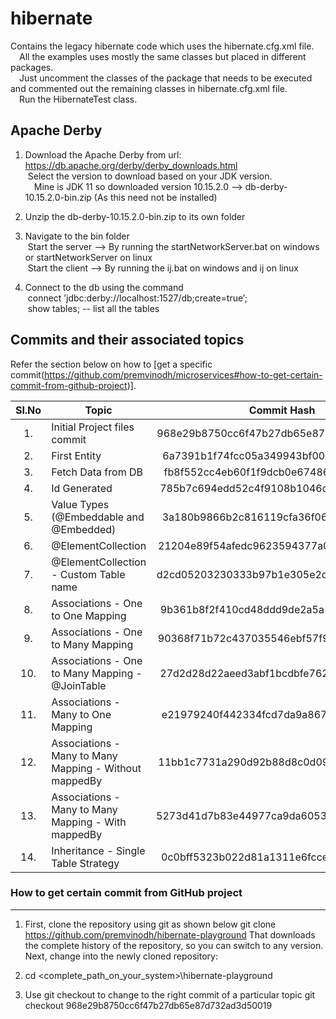 # hibernate
<!-- 
	https://docs.github.com/en/github/writing-on-github/getting-started-with-writing-and-formatting-on-github/basic-writing-and-formatting-syntax#hiding-content-with-comments 
	https://github.com/adam-p/markdown-here/wiki/Markdown-Cheatsheet#tables
-->

Contains the legacy hibernate code which uses the hibernate.cfg.xml file.  
&emsp;All the examples uses mostly the same classes but placed in different packages.  
&emsp;Just uncomment the classes of the package that needs to be executed and commented out the remaining classes in hibernate.cfg.xml file.  
&emsp;Run the HibernateTest class.  
	
Apache Derby 
-----------------------------------	
1. Download the Apache Derby from url: https://db.apache.org/derby/derby_downloads.html  
   &nbsp;Select the version to download based on your JDK version.  
   &emsp;Mine is JDK 11 so downloaded version 10.15.2.0 --> db-derby-10.15.2.0-bin.zip  (As this need not be installed)  

2. Unzip the db-derby-10.15.2.0-bin.zip to its own folder

3. Navigate to the bin folder  
   &nbsp;Start the server --> By running the startNetworkServer.bat on windows or startNetworkServer on linux  
   &nbsp;Start the client --> By running the ij.bat on windows and ij on linux

4. Connect to the db using the command  
   &nbsp;connect ’jdbc:derby://localhost:1527/db;create=true’;  
   &nbsp;show tables; -- list all the tables  

Commits and their associated topics 
-----------------------------------
Refer the section below on how to [get a specific commit(https://github.com/premvinodh/microservices#how-to-get-certain-commit-from-github-project)].

| Sl.No		| Topic                                       				| Commit Hash           								|
|:---------:|-----------------------------------------------------------|:-----------------------------------------------------:|
| 	1.		| Initial Project files commit								| 968e29b8750cc6f47b27db65e87d732ad3d50019				|
| 	2.		| First Entity												| 6a7391b1f74fcc05a349943bf00a339f24c1bf48				|
| 	3.		| Fetch Data from DB										| fb8f552cc4eb60f1f9dcb0e67486e9cdf9789aea				|
| 	4.		| Id Generated												| 785b7c694edd52c4f9108b1046d4cbfab9d4a7aa				|
| 	5.		| Value Types (@Embeddable and @Embedded)					| 3a180b9866b2c816119cfa36f06c8fd7dce37fa2				|
| 	6.		| @ElementCollection										| 21204e89f54afedc9623594377a0cd0840775554				|
| 	7.		| @ElementCollection - Custom Table name					| d2cd05203230333b97b1e305e2d902f8282261ac				|
| 	8.		| Associations - One to One Mapping 						| 9b361b8f2f410cd48ddd9de2a5a1e31a96f11d22				|
| 	9.		| Associations - One to Many Mapping 						| 90368f71b72c437035546ebf57f911d329561873				|
| 	10.		| Associations - One to Many Mapping - @JoinTable			| 27d2d28d22aeed3abf1bcdbfe76262912a7d673c				|
| 	11.		| Associations - Many to One Mapping						| e21979240f442334fcd7da9a8672af4a7252d9fa				|
| 	12.		| Associations - Many to Many Mapping - Without mappedBy	| 11bb1c7731a290d92b88d8c0d096607f192df0de				|
| 	13.		| Associations - Many to Many Mapping - With mappedBy		| 5273d41d7b83e44977ca9da60530ded357b959ab				|
| 	14.		| Inheritance - Single Table Strategy						| 0c0bff5323b022d81a1311e6fcce323cc6b5a947				|

### How to get certain commit from GitHub project
------------------------------------------------
1. First, clone the repository using git as shown below
git clone https://github.com/premvinodh/hibernate-playground
That downloads the complete history of the repository, so you can switch to any version. Next, change into the newly cloned repository:

2. cd <complete_path_on_your_system>\hibernate-playground

3. Use git checkout <COMMIT> to change to the right commit of a particular topic
git checkout 968e29b8750cc6f47b27db65e87d732ad3d50019
